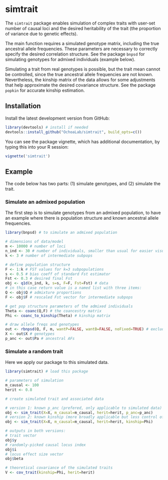 # simtrait

The `simtrait` package enables simulation of complex traits with user-set number of causal loci and the desired heritability of the trait (the proportion of variance due to genetic effects).

The main function requires a simulated genotype matrix, including the true ancestral allele frequencies.
These parameters are necessary to correctly specify the desired correlation structure.
See the package `bnpsd` for simulating genotypes for admixed individuals (example below).

Simulating a trait from real genotypes is possible, but the trait mean cannot be controlled, since the true ancestral allele frequencies are not known.
Nevertheless, the kinship matrix of the data allows for some adjustments that help approximate the desired covariance structure.
See the package `popkin` for accurate kinship estimation.

## Installation

<!-- 
You can install the released version of simtrait from [CRAN](https://CRAN.R-project.org) with:
``` r
install.packages("simtrait")
``` 
-->

Install the latest development version from GitHub:
``` r
library(devtools) # install if needed
devtools::install_github("OchoaLab/simtrait", build_opts=c())
```

You can see the package vignette, which has additional documentation, by typing this into your R session:
``` r
vignette('simtrait')
```


## Example

The code below has two parts: (1) simulate genotypes, and (2) simulate the trait.

### Simulate an admixed population

The first step is to simulate genotypes from an admixed population, to have an example where there is population structure and known ancestral allele frequencies.

``` r
library(bnpsd) # to simulate an admixed population

# dimensions of data/model
m <- 10000 # number of loci
n_ind <- 30 # number of individuals, smaller than usual for easier visualizations
k <- 3 # number of intermediate subpops

# define population structure
F <- 1:k # FST values for k=3 subpopulations
s <- 0.5 # bias coeff of standard Fst estimator
Fst <- 0.3 # desired final Fst
obj <- q1d(n_ind, k, s=s, F=F, Fst=Fst) # data
# in this case return value is a named list with three items:
Q <- obj$Q # admixture proportions
F <- obj$F # rescaled Fst vector for intermediate subpops

# get pop structure parameters of the admixed individuals
Theta <- coanc(Q,F) # the coancestry matrix
Phi <- coanc_to_kinship(Theta) # kinship matrix

# draw allele freqs and genotypes
out <- rbnpsd(Q, F, m, wantP=FALSE, wantB=FALSE, noFixed=TRUE) # exclude variables not of interest
X <- out$X # genotypes
p_anc <- out$Pa # ancestral AFs
```

### Simulate a random trait

Here we apply our package to this simulated data.

``` r
library(simtrait) # load this package

# parameters of simulation
m_causal <- 100
herit <- 0.8

# create simulated trait and associated data

# version 1: known p_anc (prefered, only applicable to simulated data)
obj <- sim_trait(X=X, m_causal=m_causal, herit=herit, p_anc=p_anc)
# version 2: known kinship (more broadly applicable but less control of model parameters)
obj <- sim_trait(X=X, m_causal=m_causal, herit=herit, kinship=Phi)

# outputs in both versions:
# trait vector
obj$y
# randomly-picked causal locus index
obj$i
# locus effect size vector
obj$beta

# theoretical covariance of the simulated traits
V <- cov_trait(kinship=Phi, herit=herit)
```
